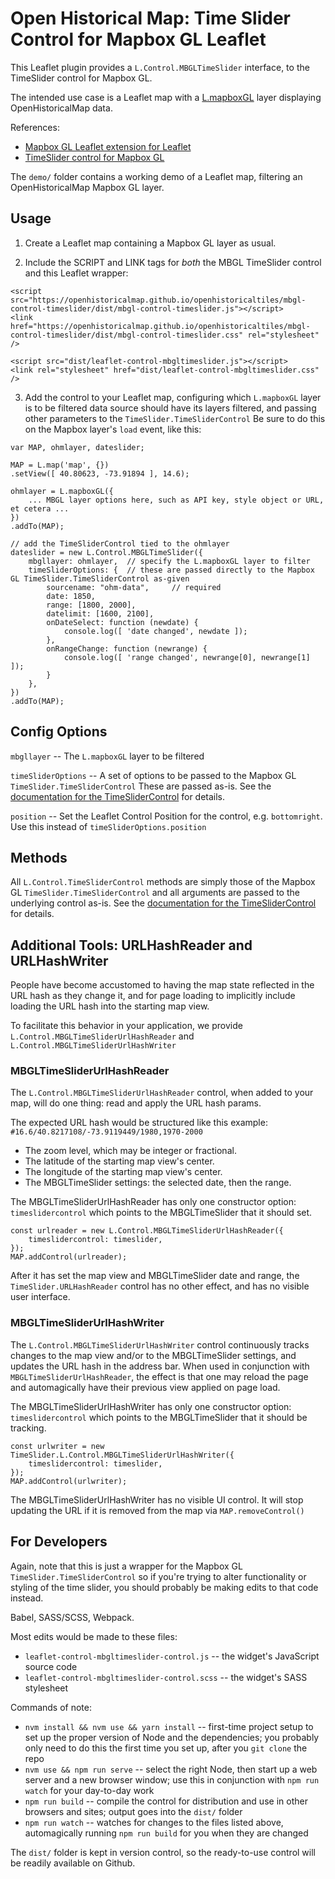 # Open Historical Map: Time Slider Control for Mapbox GL Leaflet

This Leaflet plugin provides a `L.Control.MBGLTimeSlider` interface, to the TimeSlider control for Mapbox GL.

The intended use case is a Leaflet map with a [L.mapboxGL](https://github.com/mapbox/mapbox-gl-leaflet) layer displaying OpenHistoricalMap data.

References:
* [Mapbox GL Leaflet extension for Leaflet](https://github.com/mapbox/mapbox-gl-leaflet)
* [TimeSlider control for Mapbox GL](https://github.com/OpenHistoricalMap/openhistoricaltiles/tree/gh-pages/mbgl-control-timeslider)

The `demo/` folder contains a working demo of a Leaflet map, filtering an OpenHistoricalMap Mapbox GL layer.



## Usage

1. Create a Leaflet map containing a Mapbox GL layer as usual.

2. Include the SCRIPT and LINK tags for _both_ the MBGL TimeSlider control and this Leaflet wrapper:
```
<script src="https://openhistoricalmap.github.io/openhistoricaltiles/mbgl-control-timeslider/dist/mbgl-control-timeslider.js"></script>
<link href="https://openhistoricalmap.github.io/openhistoricaltiles/mbgl-control-timeslider/dist/mbgl-control-timeslider.css" rel="stylesheet" />

<script src="dist/leaflet-control-mbgltimeslider.js"></script>
<link rel="stylesheet" href="dist/leaflet-control-mbgltimeslider.css" />
```

3. Add the control to your Leaflet map, configuring which `L.mapboxGL` layer is to be filtered data source should have its layers filtered, and passing other parameters to the `TimeSlider.TimeSliderControl` Be sure to do this on the Mapbox layer's `load` event, like this:
```
var MAP, ohmlayer, dateslider;

MAP = L.map('map', {})
.setView([ 40.80623, -73.91894 ], 14.6);

ohmlayer = L.mapboxGL({
    ... MBGL layer options here, such as API key, style object or URL, et cetera ...
})
.addTo(MAP);

// add the TimeSliderControl tied to the ohmlayer
dateslider = new L.Control.MBGLTimeSlider({
    mbgllayer: ohmlayer,  // specify the L.mapboxGL layer to filter
    timeSliderOptions: {  // these are passed directly to the Mapbox GL TimeSlider.TimeSliderControl as-given
        sourcename: "ohm-data",     // required
        date: 1850,
        range: [1800, 2000],
        datelimit: [1600, 2100],
        onDateSelect: function (newdate) {
            console.log([ 'date changed', newdate ]);
        },
        onRangeChange: function (newrange) {
            console.log([ 'range changed', newrange[0], newrange[1] ]);
        }
    },
})
.addTo(MAP);
```



## Config Options

`mbgllayer` -- The `L.mapboxGL` layer to be filtered

`timeSliderOptions` -- A set of options to be passed to the Mapbox GL `TimeSlider.TimeSliderControl` These are passed as-is. See the [documentation for the TimeSliderControl](https://github.com/OpenHistoricalMap/openhistoricaltiles/tree/gh-pages/mbgl-control-timeslider) for details.

`position` -- Set the Leaflet Control Position for the control, e.g. `bottomright`. Use this instead of `timeSliderOptions.position`


## Methods

All `L.Control.TimeSliderControl` methods are simply those of the Mapbox GL `TimeSlider.TimeSliderControl` and all arguments are passed to the underlying control as-is. See the [documentation for the TimeSliderControl](https://github.com/OpenHistoricalMap/openhistoricaltiles/tree/gh-pages/mbgl-control-timeslider) for details.


## Additional Tools: URLHashReader and URLHashWriter

People have become accustomed to having the map state reflected in the URL hash as they change it, and for page loading to implicitly include loading the URL hash into the starting map view.

To facilitate this behavior in your application, we provide `L.Control.MBGLTimeSliderUrlHashReader` and `L.Control.MBGLTimeSliderUrlHashWriter`

### MBGLTimeSliderUrlHashReader

The `L.Control.MBGLTimeSliderUrlHashReader` control, when added to your map, will do one thing: read and apply the URL hash params.

The expected URL hash would be structured like this example: `#16.6/40.8217108/-73.9119449/1980,1970-2000`
* The zoom level, which may be integer or fractional.
* The latitude of the starting map view's center.
* The longitude of the starting map view's center.
* The MBGLTimeSlider settings: the selected date, then the range.

The MBGLTimeSliderUrlHashReader has only one constructor option: `timeslidercontrol` which points to the MBGLTimeSlider that it should set.

```
const urlreader = new L.Control.MBGLTimeSliderUrlHashReader({
    timeslidercontrol: timeslider,
});
MAP.addControl(urlreader);
```

After it has set the map view and MBGLTimeSlider date and range, the `TimeSlider.URLHashReader` control has no other effect, and has no visible user interface.

### MBGLTimeSliderUrlHashWriter

The `L.Control.MBGLTimeSliderUrlHashWriter` control continuously tracks changes to the map view and/or to the MBGLTimeSlider settings, and updates the URL hash in the address bar. When used in conjunction with `MBGLTimeSliderUrlHashReader`, the effect is that one may reload the page and automagically have their previous view applied on page load.

The MBGLTimeSliderUrlHashWriter has only one constructor option: `timeslidercontrol` which points to the MBGLTimeSlider that it should be tracking.

```
const urlwriter = new TimeSlider.L.Control.MBGLTimeSliderUrlHashWriter({
    timeslidercontrol: timeslider,
});
MAP.addControl(urlwriter);
```

The MBGLTimeSliderUrlHashWriter has no visible UI control. It will stop updating the URL if it is removed from the map via `MAP.removeControl()`


## For Developers

Again, note that this is just a wrapper for the Mapbox GL `TimeSlider.TimeSliderControl` so if you're trying to alter functionality or styling of the time slider, you should probably be making edits to that code instead.

Babel, SASS/SCSS, Webpack.

Most edits would be made to these files:
* `leaflet-control-mbgltimeslider-control.js` -- the widget's JavaScript source code
* `leaflet-control-mbgltimeslider-control.scss` -- the widget's SASS stylesheet

Commands of note:
* `nvm install && nvm use && yarn install` -- first-time project setup to set up the proper version of Node and the dependencies; you probably only need to do this the first time you set up, after you `git clone` the repo
* `nvm use && npm run serve` -- select the right Node, then start up a web server and a new browser window; use this in conjunction with `npm run watch` for your day-to-day work
* `npm run build` -- compile the control for distribution and use in other browsers and sites; output goes into the `dist/` folder
* `npm run watch` -- watches for changes to the files listed above, automagically running `npm run build` for you when they are changed

The `dist/` folder is kept in version control, so the ready-to-use control will be readily available on Github.
